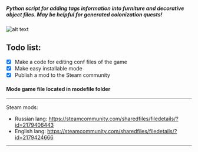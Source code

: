 ##### Python script for adding tags information into furniture and decorative object files. May be helpful for generated colonization quests!

![alt text](https://steamuserimages-a.akamaihd.net/ugc/924795399428864235/DC993A808F8F24CE41D01C5282AE4175CC01A091/  "Logo Title Text 1")

## Todo list:
- [x] Make a code for editing conf files of the game
- [x] Make easy installable mode
- [x] Publish a mod to the Steam community
#### Mode game file located in modefile folder
___
Steam mods:
* Russian lang: https://steamcommunity.com/sharedfiles/filedetails/?id=2179406443
* English lang: https://steamcommunity.com/sharedfiles/filedetails/?id=2179424666
___


